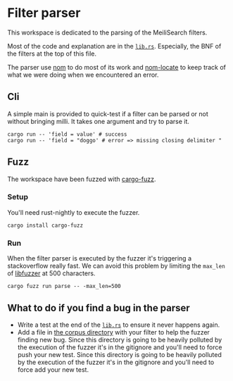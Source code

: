 # Filter parser

This workspace is dedicated to the parsing of the MeiliSearch filters.

Most of the code and explanation are in the [`lib.rs`](./src/lib.rs). Especially, the BNF of the filters at the top of this file.

The parser use [nom](https://docs.rs/nom/) to do most of its work and [nom-locate](https://docs.rs/nom_locate/) to keep track of what we were doing when we encountered an error.

## Cli
A simple main is provided to quick-test if a filter can be parsed or not without bringing milli.
It takes one argument and try to parse it.
```
cargo run -- 'field = value' # success
cargo run -- 'field = "doggo' # error => missing closing delimiter "
```

## Fuzz
The workspace have been fuzzed with [cargo-fuzz](https://rust-fuzz.github.io/book/cargo-fuzz.html).

### Setup
You'll need rust-nightly to execute the fuzzer.

```
cargo install cargo-fuzz
```

### Run
When the filter parser is executed by the fuzzer it's triggering a stackoverflow really fast. We can avoid this problem by limiting the `max_len` of [libfuzzer](https://llvm.org/docs/LibFuzzer.html) at 500 characters.
```
cargo fuzz run parse -- -max_len=500
```

## What to do if you find a bug in the parser

- Write a test at the end of the [`lib.rs`](./src/lib.rs) to ensure it never happens again.
- Add a file in [the corpus directory](./fuzz/corpus/parse/) with your filter to help the fuzzer finding new bug. Since this directory is going to be heavily polluted by the execution of the fuzzer it's in the gitignore and you'll need to force push your new test.
  Since this directory is going to be heavily polluted by the execution of the fuzzer it's in the gitignore and you'll need to force add your new test.
